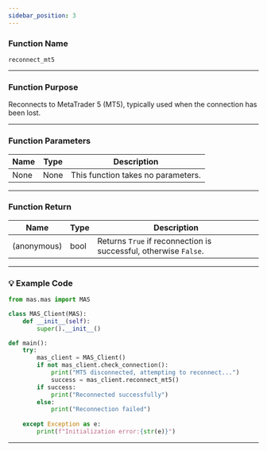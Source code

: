 ```yaml
---
sidebar_position: 3
---
```

### Function Name

`reconnect_mt5`

---

### Function Purpose

Reconnects to MetaTrader 5 (MT5), typically used when the connection has been lost.

---

### Function Parameters

| Name | Type | Description        |
|------|------|--------------------|
| None | None | This function takes no parameters. |

---

### Function Return 

| Name        | Type | Description                                |
|-------------|------|--------------------------------------------|
| (anonymous) | bool | Returns `True` if reconnection is successful, otherwise `False`. |

---

### 💡 Example Code

```python
from mas.mas import MAS

class MAS_Client(MAS):
    def __init__(self):
        super().__init__()

def main():
    try:
        mas_client = MAS_Client()
        if not mas_client.check_connection():
            print("MT5 disconnected, attempting to reconnect...")
            success = mas_client.reconnect_mt5()
        if success:
            print("Reconnected successfully")
        else:
            print("Reconnection failed")
            
    except Exception as e:
        print(f"Initialization error:{str(e)}")
```
---